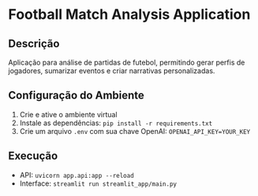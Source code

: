 # Football Match Analysis Application

## Descrição
Aplicação para análise de partidas de futebol, permitindo gerar perfis de jogadores, sumarizar eventos e criar narrativas personalizadas.

## Configuração do Ambiente
1. Crie e ative o ambiente virtual
2. Instale as dependências: `pip install -r requirements.txt`
3. Crie um arquivo `.env` com sua chave OpenAI: `OPENAI_API_KEY=YOUR_KEY`

## Execução
- API: `uvicorn app.api:app --reload`
- Interface: `streamlit run streamlit_app/main.py`
